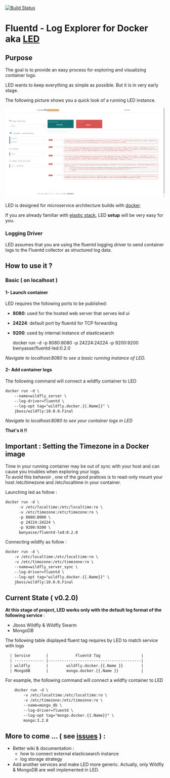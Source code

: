 [![Build Status](https://travis-ci.org/bwnyasse/fluentd-led.svg?branch=master)](https://travis-ci.org/bwnyasse/fluentd-led)

# Fluentd - Log Explorer for Docker aka  **[LED](https://hub.docker.com/r/bwnyasse/fluentd-led/)**

## Purpose

The goal is to provide an easy process for exploring and visualizing container logs.

LED wants to keep everything as simple as possible. But it is in very early stage.

The following picture shows you a quick look of a running LED instance.

![](current_5.png?raw=true)

LED is designed for microservice architecture builds with [docker](https://www.docker.com/).

If you are already familiar with [elastic stack](https://www.elastic.co/fr/webinars/introduction-elk-stack),
LED **setup** will be very easy for you.

### Logging Driver

LED assumes that you are using the fluentd logging driver to send container logs to the Fluentd collector as structured log data.


## How to use it ?

### Basic ( on localhost )

#### 1- Launch container

LED requires the following ports to be published:
 - **8080**: used for the hosted web server that serves led ui
 - **24224**: default port by fluentd for TCP forwarding
 - **9200**: used by internal instance of elasticsearch


    docker run -d -p 8080:8080 -p 24224:24224 -p 9200:9200 bwnyasse/fluentd-led:0.2.0


*Navigate to localhost:8080 to see a basic running instance of LED.*

#### 2- Add container logs

The following command will connect a wildfly container to LED

    docker run -d \
        --name=wildfly_server \
        --log-driver=fluentd \
        --log-opt tag="wildfly.docker.{{.Name}}" \
        jboss/wildfly:10.0.0.Final

*Navigate to localhost:8080 to see your container logs in LED*

**That's it !!**

## Important : Setting the Timezone in a Docker image

Time in your running container may be out of sync with your host and can cause you troubles when exploring your logs.  
To avoid this behavoir , one of the good pratices is to read-only mount your host /etc/timezone and /etc/localtime in your container.

Launching led as follow :

    docker run -d \
          -v /etc/localtime:/etc/localtime:ro \
          -v /etc/timezone:/etc/timezone:ro \
          -p 8080:8080 \
          -p 24224:24224 \
          -p 9200:9200 \
          bwnyasse/fluentd-led:0.2.0

Connecting wildlfy as follow :

    docker run -d \
        -v /etc/localtime:/etc/localtime:ro \
        -v /etc/timezone:/etc/timezone:ro \
        --name=wildfly_server_sync \
        --log-driver=fluentd \
        --log-opt tag="wildfly.docker.{{.Name}}" \
        jboss/wildfly:10.0.0.Final

## Current State ( v0.2.0)

**At this stage of project, LED works only with the default log format of the following service** :

  - Jboss Wildfly & Wildfly Swarm
  - MongoDB

The following table displayed fluent tag requires by LED to match service with logs

      | Service       |            Fluentd Tag                  |
      | ------------- |-----------------------------------------|
      | wildfly       |        wildfly.docker.{{.Name }}        |
      | MongoDB       |        mongo.docker.{{.Name }}          |

For example, the following command will connect a wildfly container to LED

        docker run -d \
            -v /etc/localtime:/etc/localtime:ro \
            -v /etc/timezone:/etc/timezone:ro \
            --name=mongo_db \
            --log-driver=fluentd \
            --log-opt tag="mongo.docker.{{.Name}}" \
            mongo:3.2.8

## More to come ... ( see [issues](https://github.com/bwnyasse/fluentd-led/issues) ) :
- Better wiki & documentation :
  - how to connect external elasticsearch instance
  - log storage strategy
- Add another services and make LED more generic. Actually, only Wildfly & MongoDB are well implemented in LED.
